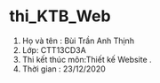 # thi_KTB_Web
1. Họ và tên : Bùi Trần Anh Thịnh
2. Lớp: CTT13CD3A
3. Thi kết thúc môn:Thiết kế Website . 
4. Thời gian : 23/12/2020
